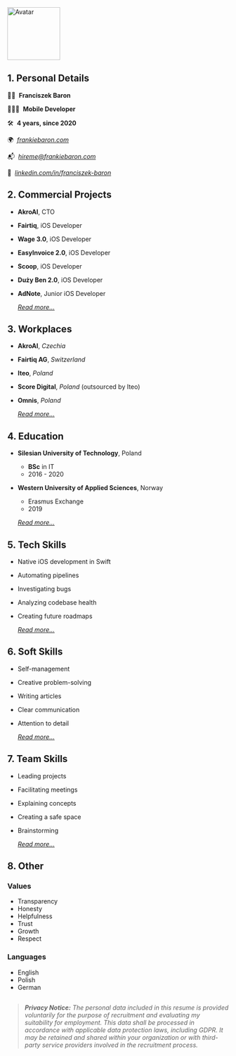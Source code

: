 
<img width="120" alt="Avatar" src="https://github.com/user-attachments/assets/65655ef6-598b-436d-88c5-50ac509ac536">


## 1. Personal Details

✌🏿  **Franciszek Baron**

👨🏿‍💻  **Mobile Developer** 

🛠️  **4 years, since 2020**

🌍  [_frankiebaron.com_](http://frankiebaron.com)

📬  [_hireme@frankiebaron.com_](mailto:hireme@frankiebaron.com)

💼  [_linkedin.com/in/franciszek-baron_](http://linkedin.com/in/franciszek-baron)

## 2. Commercial Projects

- **AkroAI**, CTO
- **Fairtiq**, iOS Developer
- **Wage 3.0**, iOS Developer
- **EasyInvoice 2.0**, iOS Developer
- **Scoop**, iOS Developer
- **Duży Ben 2.0**, iOS Developer
- **AdNote**, Junior iOS Developer

  [_Read more..._](Details/CommercialProjects.md)
  
## 3. Workplaces

- **AkroAI**, *Czechia*
- **Fairtiq AG**, *Switzerland*
- **Iteo**, *Poland*
- **Score Digital**, *Poland* (outsourced by Iteo)
- **Omnis**, *Poland*

  [_Read more..._](Details/Workplaces.md)  

## 4. Education

- **Silesian University of Technology**, Poland
    - **BSc** in IT
    - 2016 - 2020
- **Western University of Applied Sciences**, Norway
    - Erasmus Exchange
    - 2019
 
  [_Read more..._](Details/Education.md)  

## 5. Tech Skills

- Native iOS development in Swift
- Automating pipelines
- Investigating bugs
- Analyzing codebase health
- Creating future roadmaps

  [_Read more..._](Details/TechSkills.md)


## 6. Soft Skills

- Self-management
- Creative problem-solving
- Writing articles
- Clear communication
- Attention to detail

  [_Read more..._](Details/SoftSkills.md)

## 7. Team Skills

- Leading projects
- Facilitating meetings
- Explaining concepts
- Creating a safe space
- Brainstorming  

  [_Read more..._](Details/TeamSkills.md)

## 8. Other

### Values

- Transparency
- Honesty
- Helpfulness
- Trust
- Growth
- Respect

### Languages

- English
- Polish
- German

##

> **_Privacy Notice:_** _The personal data included in this resume is provided voluntarily for the purpose of recruitment and evaluating my suitability for employment. This data shall be processed in accordance with applicable data protection laws, including GDPR. It may be retained and shared within your organization or with third-party service providers involved in the recruitment process._

